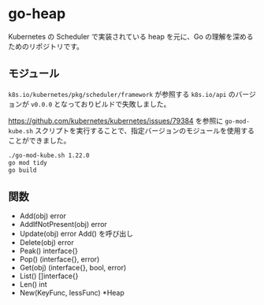 # go-heap

Kubernetes の Scheduler で実装されている heap を元に、Go の理解を深めるためのリポジトリです。

## モジュール

`k8s.io/kubernetes/pkg/scheduler/framework` が参照する `k8s.io/api` のバージョンが `v0.0.0` となっておりビルドで失敗しました。

https://github.com/kubernetes/kubernetes/issues/79384 を参照に `go-mod-kube.sh` スクリプトを実行することで、指定バージョンのモジュールを使用することができました。

```bash
./go-mod-kube.sh 1.22.0
go mod tidy
go build
```

## 関数

- Add(obj) error
- AddIfNotPresent(obj) error
- Update(obj) error
    Add() を呼び出し
- Delete(obj) error
- Peak() interface{}
- Pop() (interface{}, error)
- Get(obj) (interface{}, bool, error)
- List() []interface{}
- Len() int
- New(KeyFunc, lessFunc) *Heap